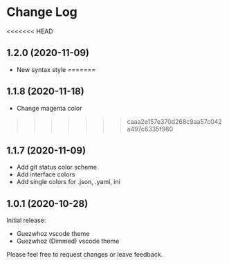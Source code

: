 # Change Log

<<<<<<< HEAD
## 1.2.0 (2020-11-09) 
- New syntax style
=======
## 1.1.8 (2020-11-18)
- Change magenta color
>>>>>>> caaa2e157e370d268c9aa57c042a497c6335f980

## 1.1.7 (2020-11-09)
- Add git status color scheme
- Add interface colors
- Add single colors for .json, .yaml, ini

## 1.0.1 (2020-10-28)

Initial release:

- Guezwhoz vscode theme
- Guezwhoz (Dimmed) vscode theme

Please feel free to request changes or leave feedback.
